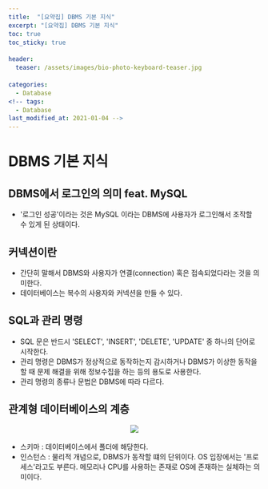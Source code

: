 ```yaml
---
title:  "[요약집] DBMS 기본 지식"
excerpt: "[요약집] DBMS 기본 지식"
toc: true
toc_sticky: true

header:
  teaser: /assets/images/bio-photo-keyboard-teaser.jpg

categories:
  - Database
<!-- tags:
  - Database 
last_modified_at: 2021-01-04 -->
---
```

# DBMS 기본 지식

## DBMS에서 로그인의 의미 feat. MySQL
   - '로그인 성공'이라는 것은 MySQL 이라는 DBMS에 사용자가 로그인해서 조작할 수 있게 된 상태이다.
   
## 커넥션이란
   - 간단히 말해서 DBMS와 사용자가 연결(connection) 혹은 접속되었다라는 것을 의미한다.
   - 데이터베이스는 복수의 사용자와 커넥션을 만들 수 있다.

## SQL과 관리 명령
   - SQL 문은 반드시 'SELECT', 'INSERT', 'DELETE', 'UPDATE' 중 하나의 단어로 시작한다.
   - 관리 명령은 DBMS가 정상적으로 동작하는지 감시하거나 DBMS가 이상한 동작을 할 때 문제 해결을 위해 정보수집을 하는 등의 용도로 사용한다.
   - 관리 명령의 종류나 문법은 DBMS에 따라 다르다.

## 관계형 데이터베이스의 계층
  
<p align = "center">
<img src = "https://raw.githubusercontent.com/ronick-grammer/ronick-grammer.github.io/main/assets/images/관계형 데이터베이스의 계층.JPG" width = "70%">
</p> 

- 스키마 : 데이터베이스에서 폴더에 해당한다.
- 인스턴스 : 물리적 개념으로, DBMS가 동작할 떄의 단위이다. OS 입장에서는 '프로세스'라고도 부른다. 메모리나 CPU를 사용하는 존재로 OS에 존재하는 실체하는 의미이다.
